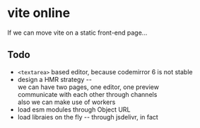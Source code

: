 # vite online

If we can move vite on a static front-end page...

## Todo

- `<textarea>` based editor, because codemirror 6 is not stable
- design a HMR strategy --  
  we can have two pages, one editor, one preview  
  communicate with each other through channels  
  also we can make use of workers
- load esm modules through Object URL
- load libraies on the fly -- through jsdelivr, in fact
